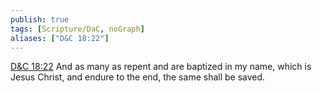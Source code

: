 ```yaml
---
publish: true
tags: [Scripture/DaC, noGraph]
aliases: ["D&C 18:22"]
---
```

[D&C 18:22](https://churchofjesuschrist.org/study/scriptures/dc-testament/dc/18?lang=eng&id=p22#p22) And as many as repent and are baptized in my name, which is Jesus Christ, and endure to the end, the same shall be saved.
